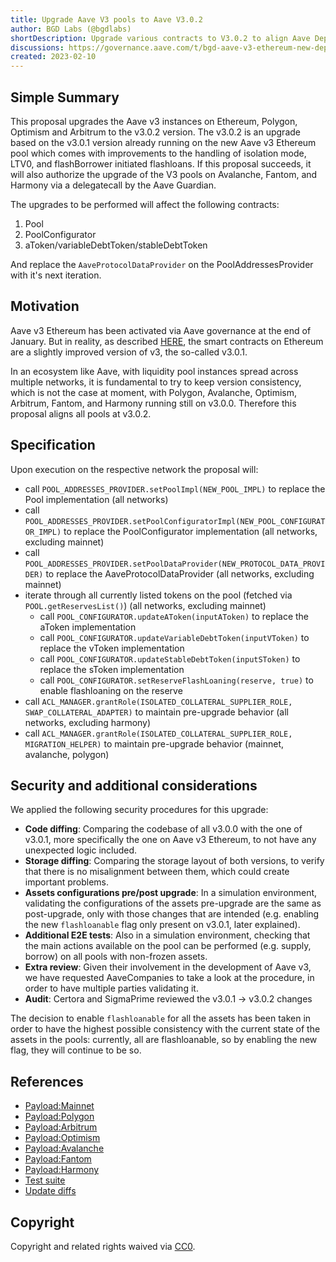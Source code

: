 ```yaml
---
title: Upgrade Aave V3 pools to Aave V3.0.2
author: BGD Labs (@bgdlabs)
shortDescription: Upgrade various contracts to V3.0.2 to align Aave Deployments
discussions: https://governance.aave.com/t/bgd-aave-v3-ethereum-new-deployment-vs-aave-v2-upgrade/9990/13
created: 2023-02-10
---
```


## Simple Summary

This proposal upgrades the Aave v3 instances on Ethereum, Polygon, Optimism and Arbitrum to the v3.0.2 version.
The v3.0.2 is an upgrade based on the v3.0.1 version already running on the new Aave v3 Ethereum pool which comes with improvements to the handling of isolation mode, LTV0, and flashBorrower initiated flashloans.
If this proposal succeeds, it will also authorize the upgrade of the V3 pools on Avalanche, Fantom, and Harmony via a delegatecall by the Aave Guardian.

The upgrades to be performed will affect the following contracts:

1. Pool
2. PoolConfigurator
3. aToken/variableDebtToken/stableDebtToken

And replace the `AaveProtocolDataProvider` on the PoolAddressesProvider with it's next iteration.

## Motivation

Aave v3 Ethereum has been activated via Aave governance at the end of January. But in reality, as described [HERE](https://governance.aave.com/t/bgd-aave-v3-ethereum-new-deployment-vs-aave-v2-upgrade/9990/13), the smart contracts on Ethereum are a slightly improved version of v3, the so-called v3.0.1.

In an ecosystem like Aave, with liquidity pool instances spread across multiple networks, it is fundamental to try to keep version consistency, which is not the case at moment, with Polygon, Avalanche, Optimism, Arbitrum, Fantom, and Harmony running still on v3.0.0. Therefore this proposal aligns all pools at v3.0.2.

## Specification

Upon execution on the respective network the proposal will:

- call `POOL_ADDRESSES_PROVIDER.setPoolImpl(NEW_POOL_IMPL)` to replace the Pool implementation (all networks)
- call `POOL_ADDRESSES_PROVIDER.setPoolConfiguratorImpl(NEW_POOL_CONFIGURATOR_IMPL)` to replace the PoolConfigurator implementation (all networks, excluding mainnet)
- call `POOL_ADDRESSES_PROVIDER.setPoolDataProvider(NEW_PROTOCOL_DATA_PROVIDER)` to replace the AaveProtocolDataProvider (all networks, excluding mainnet)
- iterate through all currently listed tokens on the pool (fetched via `POOL.getReservesList()`) (all networks, excluding mainnet)
  - call `POOL_CONFIGURATOR.updateAToken(inputAToken)` to replace the aToken implementation
  - call `POOL_CONFIGURATOR.updateVariableDebtToken(inputVToken)` to replace the vToken implementation
  - call `POOL_CONFIGURATOR.updateStableDebtToken(inputSToken)` to replace the sToken implementation
  - call `POOL_CONFIGURATOR.setReserveFlashLoaning(reserve, true)` to enable flashloaning on the reserve
- call `ACL_MANAGER.grantRole(ISOLATED_COLLATERAL_SUPPLIER_ROLE, SWAP_COLLATERAL_ADAPTER)` to maintain pre-upgrade behavior (all networks, excluding harmony)
- call `ACL_MANAGER.grantRole(ISOLATED_COLLATERAL_SUPPLIER_ROLE, MIGRATION_HELPER)` to maintain pre-upgrade behavior (mainnet, avalanche, polygon)

## Security and additional considerations

We applied the following security procedures for this upgrade:

- **Code diffing**: Comparing the codebase of all v3.0.0 with the one of v3.0.1, more specifically the one on Aave v3 Ethereum, to not have any unexpected logic included.
- **Storage diffing**: Comparing the storage layout of both versions, to verify that there is no misalignment between them, which could create important problems.
- **Assets configurations pre/post upgrade**: In a simulation environment, validating the configurations of the assets pre-upgrade are the same as post-upgrade, only with those changes that are intended (e.g. enabling the new `flashloanable` flag only present on v3.0.1, later explained).
- **Additional E2E tests**: Also in a simulation environment, checking that the main actions available on the pool can be performed (e.g. supply, borrow) on all pools with non-frozen assets.
- **Extra review**: Given their involvement in the development of Aave v3, we have requested AaveCompanies to take a look at the procedure, in order to have multiple parties validating it.
- **Audit**: Certora and SigmaPrime reviewed the v3.0.1 -> v3.0.2 changes

The decision to enable `flashloanable` for all the assets has been taken in order to have the highest possible consistency with the current state of the assets in the pools: currently, all are flashloanable, so by enabling the new flag, they will continue to be so.

## References

- [Payload:Mainnet](https://etherscan.io/address/0x31a239f3e39c5d8ba6b201ba81ed584492ae960f)
- [Payload:Polygon](https://polygonscan.com/address/0xa603ad2b0258bdda94f3dfdb26859ef205ae9244)
- [Payload:Arbitrum](https://arbiscan.io/address/0x209ad99bd808221293d03827b86cc544bca0023b)
- [Payload:Optimism](https://optimistic.etherscan.io/address/0x7748d38a160eeef9559e2b043eaec5cfffce3e4c)
- [Payload:Avalanche](https://snowtrace.io/address/0xd792a3779d3c80baee8cf3304d6aeac74bc432be)
- [Payload:Fantom](https://ftmscan.com/address/0x04a8d477ee202adce1682f5902e1160455205b12)
- [Payload:Harmony](https://explorer.harmony.one/address/0x90127a46207e97e4205db5ccc1ec9d6d43633fd4)
- [Test suite](https://github.com/bgd-labs/proposal-3.0.1-upgrade/blob/main/tests/V301UpgradePayloadTest.t.sol)
- [Update diffs](https://github.com/bgd-labs/proposal-3.0.1-upgrade/tree/main/diffs)

## Copyright

Copyright and related rights waived via [CC0](https://creativecommons.org/publicdomain/zero/1.0/).
